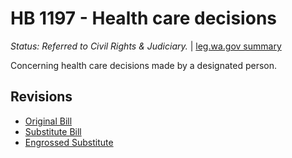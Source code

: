 # HB 1197 - Health care decisions
*Status: Referred to Civil Rights & Judiciary.* | [leg.wa.gov summary](https://app.leg.wa.gov/billsummary?BillNumber=1197&Year=2021)

Concerning health care decisions made by a designated person.

## Revisions
* [Original Bill](1/)
* [Substitute Bill](S/)
* [Engrossed Substitute](S.E/)